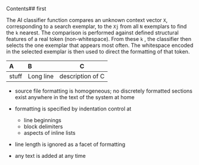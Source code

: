 Contents## first

The AI classifier function compares an unknown context vector 
`X`, corresponding to a search exemplar, to the `Xj` from all 
`N` exemplars to find the `k` nearest. The comparison is performed 
against defined structural features of a real token (non-whitespace). 
From these `k` , the classifier then selects the one exemplar 
that appears most often. The whitespace encoded in the selected 
exemplar is then used to direct the formatting of that token.

|A    |B        |       C        |
|:----|:--------|:--------------:|
|stuff|Long line|description of C|



- source file formatting is homogeneous; no discretely formatted 
  sections exist anywhere in the text of the system at home
- formatting is specified by indentation control at
    - line beginnings
    - block delimiters
    - aspects of inline lists
- line length is ignored as a facet of formatting


- any text is added at any time